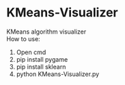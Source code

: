 # KMeans-Visualizer
KMeans algorithm visualizer 
<br/>
How to use:
1. Open cmd
2. pip install pygame
3. pip install sklearn
4. python KMeans-Visualizer.py
